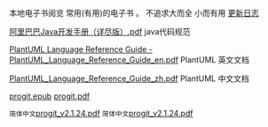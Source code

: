 
本地电子书阅览 常用(有用)的电子书 。 不追求大而全 小而有用
[更新日志](CHANGELOG.md)


[阿里巴巴Java开发手册（详尽版）.pdf](alibaba/阿里巴巴Java开发手册（详尽版）.pdf)
java代码规范 


[PlantUML Language Reference Guide - PlantUML_Language_Reference_Guide_en.pdf](pdf/PlantUML_Language_Reference_Guide_en.pdf)
PlantUML 英文文档

[PlantUML_Language_Reference_Guide_zh.pdf](pdf/PlantUML_Language_Reference_Guide_zh.pdf)
PlantUML 中文文档

[progit.epub](code/progit.epub)
[progit.pdf](code/progit.pdf)

`简体中文`[progit_v2.1.24.pdf](code/progit_v2.1.24.pdf)
`简体中文`[progit_v2.1.24.pdf](code/progit_v2.1.24.epub)
 




